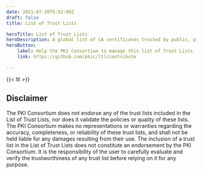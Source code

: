 ```yaml
---
date: 2021-07-20T6:52:00Z
draft: false
title: List of Trust Lists

heroTitle: List of Trust Lists
heroDescription: A global list of CA certificates trusted by public, private, industry, or solution-specific PKI
heroButton: 
    label: Help the PKI Consortium to manage this list of Trust Lists
    link: https://github.com/pkic/ltl/contribute

---
```


{{< ltl >}}

## Disclaimer

The PKI Consortium does not endorse any of the trust lists included in the List of Trust Lists, nor does it validate the policies or quality of these lists. The PKI Consortium makes no representations or warranties regarding the accuracy, completeness, or reliability of these trust lists, and shall not be held liable for any damages resulting from their use. The inclusion of a trust list in the List of Trust Lists does not constitute an endorsement by the PKI Consortium. It is the responsibility of the user to carefully evaluate and verify the trustworthiness of any trust list before relying on it for any purpose.